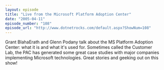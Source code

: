 ```yaml
---
layout: episode
title: "Live from the Microsoft Platform Adoption Center"
date: "2005-04-11"
episode_number: "108"
episode_url: "http://www.dotnetrocks.com/default.aspx?ShowNum=108"
---
```


Grant BlahaErath and Glenn Podany talk about the MS Platform Adoption Center: what it is and what it's used for. Sometimes called the Customer Lab, the PAC has generated some great case studies with major companies implementing Microsoft technologies. Great stories and geeking out on this show!
